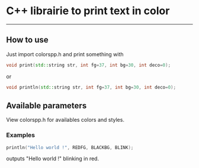 # C++ librairie to print text in color
--------------------------------------

## How to use
Just import colorspp.h and print something with

```cpp
void print(std::string str, int fg=37, int bg=30, int deco=0);
```
or
```cpp
void println(std::string str, int fg=37, int bg=30, int deco=0);
```
## Available parameters
View colorspp.h for availables colors and styles.

### Examples
```cpp
println("Hello world !", REDFG, BLACKBG, BLINK);
```
outputs "Hello world !" blinking in red.